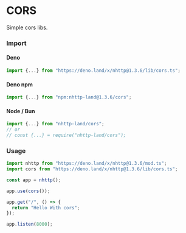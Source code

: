 # CORS
Simple cors libs.

### Import
#### Deno
```ts
import {...} from "https://deno.land/x/nhttp@1.3.6/lib/cors.ts";
```
#### Deno npm
```ts
import {...} from "npm:nhttp-land@1.3.6/cors";
```
#### Node / Bun
```ts
import {...} from "nhttp-land/cors";
// or
// const {...} = require("nhttp-land/cors");
```

### Usage
```ts
import nhttp from "https://deno.land/x/nhttp@1.3.6/mod.ts";
import cors from "https://deno.land/x/nhttp@1.3.6/lib/cors.ts";

const app = nhttp();

app.use(cors());

app.get("/", () => {
  return "Hello With cors";
});

app.listen(8000);
```